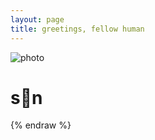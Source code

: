 ```yaml
---
layout: page
title: greetings, fellow human 
---
```


![photo](https://senditfor.science/images/gg.jpg)

# s👀n

{% endraw %}
